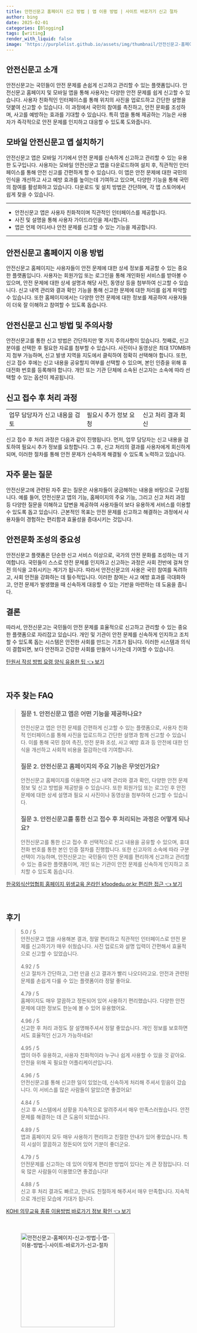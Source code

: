 ```yaml
---
title: 안전신문고 홈페이지 신고 방법 | 앱 이용 방법 | 사이트 바로가기 신고 절차
author: bing
date: 2025-02-01
categories: [Blogging]
tags: [writing]
render_with_liquid: false
image: 'https://purplelist.github.io/assets/img/thumbnail/안전신문고-홈페이지-신고-방법-|-앱-이용-방법-|-사이트-바로가기-신고-절차.webp'
---
```



<h2 id='안전신문고_소개'>안전신문고 소개</h2>

<p>안전신문고는 국민들이 안전 문제를 손쉽게 신고하고 관리할 수 있는 플랫폼입니다. 안전신문고 홈페이지 및 모바일 앱을 통해 사용자는 다양한 안전 문제를 쉽게 신고할 수 있습니다. 사용자 친화적인 인터페이스를 통해 위치의 사진을 업로드하고 간단한 설명을 덧붙여 신고할 수 있습니다. 이 과정에서 국민의 참여를 촉진하고, 안전 문화를 조성하며, 사고를 예방하는 효과를 기대할 수 있습니다. 특히 앱을 통해 제공하는 기능은 사용자가 즉각적으로 안전 문제를 인지하고 대응할 수 있도록 도와줍니다.</p>

<h2 id='모바일_앱_설치하기'>모바일 안전신문고 앱 설치하기</h2>

<p>안전신문고 앱은 모바일 기기에서 안전 문제를 신속하게 신고하고 관리할 수 있는 유용한 도구입니다. 사용자는 모바일 안전신문고 앱을 다운로드하여 설치 후, 직관적인 인터페이스를 통해 안전 신고를 간편하게 할 수 있습니다. 이 앱은 안전 문제에 대한 국민의 인식을 개선하고 사고 예방 효과를 높이는데 기여하고 있으며, 다양한 기능을 통해 국민의 참여를 활성화하고 있습니다. 다운로드 및 설치 방법은 간단하며, 각 앱 스토어에서 쉽게 찾을 수 있습니다.</p>

<hr />

<ul>
    <li>안전신문고 앱은 사용자 친화적이며 직관적인 인터페이스를 제공합니다.</li>
    <li>사진 및 설명을 통해 사용자 가이드라인을 제시합니다.</li>
    <li>앱은 언제 어디서나 안전 문제를 신고할 수 있는 기능을 제공합니다.</li>
</ul>

<hr />

<h2 id='안전신문고_홈페이지_이용하는_방법'>안전신문고 홈페이지 이용 방법</h2>

<p>안전신문고 홈페이지는 사용자들이 안전 문제에 대한 상세 정보를 제공할 수 있는 중요한 플랫폼입니다. 사용자는 회원가입 또는 로그인을 통해 개인화된 서비스를 받아볼 수 있으며, 안전 문제에 대한 상세 설명과 해당 사진, 동영상 등을 첨부하여 신고할 수 있습니다. 신고 내역 관리와 결과 확인 기능을 통해 신고한 문제에 대한 처리를 쉽게 파악할 수 있습니다. 또한 홈페이지에서는 다양한 안전 문제에 대한 정보를 제공하여 사용자들이 더욱 잘 이해하고 참여할 수 있도록 돕습니다.</p>

<h2 id='신고_방법_및_주의사항'>안전신문고 신고 방법 및 주의사항</h2>

<p>안전신문고를 통한 신고 방법은 간단하지만 몇 가지 주의사항이 있습니다. 첫째로, 신고 분야를 선택한 후 필요한 자료를 첨부할 수 있습니다. 사진이나 동영상은 최대 170MB까지 첨부 가능하며, 신고 발생 지역을 지도에서 클릭하여 정확히 선택해야 합니다. 또한, 신고 접수 후에는 신고 내용을 공유할지 여부를 선택할 수 있으며, 본인 인증을 위해 휴대전화 번호를 등록해야 합니다. 개인 또는 기관 단체에 소속된 신고자는 소속에 따라 선택할 수 있는 옵션이 제공됩니다.</p>

<h2 id='신고_접수_후_처리과정'>신고 접수 후 처리 과정</h2>

<table>
    <tr>
        <td>업무 담당자가 신고 내용을 검토</td>
        <td>필요시 추가 정보 요청</td>
        <td>신고 처리 결과 회신</td>
    </tr>
</table>

<p>신고 접수 후 처리 과정은 다음과 같이 진행됩니다. 먼저, 업무 담당자는 신고 내용을 검토하여 필요시 추가 정보를 요청합니다. 그 후, 신고 처리의 결과를 사용자에게 회신하게 되며, 이러한 절차를 통해 안전 문제가 신속하게 해결될 수 있도록 노력하고 있습니다.</p>

<h2 id='자주_묻는_질문'>자주 묻는 질문</h2>

<p>안전신문고에 관련된 자주 묻는 질문은 사용자들이 궁금해하는 내용을 바탕으로 구성됩니다. 예를 들어, 안전신문고 앱의 기능, 홈페이지의 주요 기능, 그리고 신고 처리 과정 등 다양한 질문을 이해하고 답변을 제공하여 사용자들이 보다 유용하게 서비스를 이용할 수 있도록 돕고 있습니다. 근본적인 목표는 안전 문제를 신고하고 해결하는 과정에서 사용자들이 경험하는 편리함과 효율성을 증대시키는 것입니다.</p>

<h2 id='안전문화_조성의_중요성'>안전문화 조성의 중요성</h2>

<p>안전신문고 플랫폼은 단순한 신고 서비스 이상으로, 국가의 안전 문화를 조성하는 데 기여합니다. 국민들이 스스로 안전 문제를 인지하고 신고하는 과정은 사회 전반에 걸쳐 안전 의식을 고취시키는 계기가 됩니다. 따라서 안전신문고의 사용은 국민 참여를 독려하고, 사회 안전을 강화하는 데 필수적입니다. 이러한 참여는 사고 예방 효과를 극대화하고, 안전 문제가 발생했을 때 신속하게 대응할 수 있는 기반을 마련하는 데 도움을 줍니다.</p>

<h2 id='결론'>결론</h2>

<p>따라서, 안전신문고는 국민들이 안전 문제를 효율적으로 신고하고 관리할 수 있는 중요한 플랫폼으로 자리잡고 있습니다. 개인 및 기관이 안전 문제를 신속하게 인지하고 조치할 수 있도록 돕는 시스템은 안전한 사회를 만드는 기초가 됩니다. 이러한 시스템과 의식이 결합되면, 보다 안전하고 건강한 사회를 만들어 나가는데 기여할 수 있습니다.</p>


<p><a class="click-button" title="탄원서 작성 방법 요령 양식 유용한 팁" href="https://purplelist.github.io/posts/%ED%83%84%EC%9B%90%EC%84%9C-%EC%9E%91%EC%84%B1-%EB%B0%A9%EB%B2%95-%EC%9A%94%EB%A0%B9-%EC%96%91%EC%8B%9D-%EC%9C%A0%EC%9A%A9%ED%95%9C-%ED%8C%81/" rel="dofollow">탄원서 작성 방법 요령 양식 유용한 팁 👈 보기</a></p><br>
<h2 id='자주_찾는_FAQ'>자주 찾는 FAQ</h2>
<div itemscope="" itemtype="https://schema.org/FAQPage">
<blockquote>
<div itemscope="" itemprop="mainEntity" itemtype="https://schema.org/Question">
<h3 itemprop="name">질문 1. 안전신문고 앱은 어떤 기능을 제공하나요?</h3>
<div itemscope="" itemprop="acceptedAnswer" itemtype="https://schema.org/Answer">
<span itemprop="text">
<p>안전신문고 앱은 안전 문제를 간편하게 신고할 수 있는 플랫폼으로, 사용자 친화적 인터페이스를 통해 사진을 업로드하고 간단한 설명과 함께 신고할 수 있습니다. 이를 통해 국민 참여 촉진, 안전 문화 조성, 사고 예방 효과 등 안전에 대한 인식을 개선하고 사회적 비용을 절감하는데 기여합니다.</p>
</span>
</div>
</div>
<div itemscope="" itemprop="mainEntity" itemtype="https://schema.org/Question">
<h3 itemprop="name">질문 2. 안전신문고 홈페이지의 주요 기능은 무엇인가요?</h3>
<div itemscope="" itemprop="acceptedAnswer" itemtype="https://schema.org/Answer">
<span itemprop="text">
<p>안전신문고 홈페이지를 이용하면 신고 내역 관리와 결과 확인, 다양한 안전 문제 정보 및 신고 방법을 제공받을 수 있습니다. 또한 회원가입 또는 로그인 후 안전 문제에 대한 상세 설명과 필요 시 사진이나 동영상을 첨부하여 신고할 수 있습니다.</p>
</span>
</div>
</div>
<div itemscope="" itemprop="mainEntity" itemtype="https://schema.org/Question">
<h3 itemprop="name">질문 3. 안전신문고를 통한 신고 접수 후 처리되는 과정은 어떻게 되나요?</h3>
<div itemscope="" itemprop="acceptedAnswer" itemtype="https://schema.org/Answer">
<span itemprop="text">
<p>안전신문고를 통한 신고 접수 후 선택적으로 신고 내용을 공유할 수 있으며, 휴대전화 번호를 통한 본인 인증 절차를 진행합니다. 또한 신고자의 소속에 따라 구분 선택이 가능하며, 안전신문고는 국민들이 안전 문제를 편리하게 신고하고 관리할 수 있는 중요한 플랫폼이며, 개인 또는 기관이 안전 문제를 신속하게 인지하고 조치할 수 있도록 돕습니다.</p>
</span>
</div>
</div>
</blockquote>
</div>
<p><a class="click-button" title="한국외식산업협회 홈페이지 위생교육 온라인 kfoodedu.or.kr 편리한 접근" href="https://purplelist.github.io/posts/%ED%95%9C%EA%B5%AD%EC%99%B8%EC%8B%9D%EC%82%B0%EC%97%85%ED%98%91%ED%9A%8C-%ED%99%88%ED%8E%98%EC%9D%B4%EC%A7%80-%EC%9C%84%EC%83%9D%EA%B5%90%EC%9C%A1-%EC%98%A8%EB%9D%BC%EC%9D%B8-kfoodedu.or.kr-%ED%8E%B8%EB%A6%AC%ED%95%9C-%EC%A0%91%EA%B7%BC/" rel="dofollow">한국외식산업협회 홈페이지 위생교육 온라인 kfoodedu.or.kr 편리한 접근 👈 보기</a></p><br>
<h2 id='후기'>후기</h2>
<div itemscope itemtype="https://schema.org/Product">
  <blockquote>
  <div itemprop="review" itemscope itemtype="https://schema.org/Review">
      <div itemprop="reviewRating" itemscope itemtype="https://schema.org/Rating"> <span itemprop="ratingValue">5.0</span> / <span itemprop="bestRating">5</span> </div>
      <span itemprop="reviewBody">안전신문고 앱을 사용해본 결과, 정말 편리하고 직관적인 인터페이스로 안전 문제를 신고하기가 매우 쉬웠습니다. 사진 업로드와 설명 입력이 간편해서 효율적으로 신고할 수 있었습니다.</span>
  </div>
  <br>
  <div itemprop="review" itemscope itemtype="https://schema.org/Review">
      <div itemprop="reviewRating" itemscope itemtype="https://schema.org/Rating"> <span itemprop="ratingValue">4.92</span> / <span itemprop="bestRating">5</span> </div>
      <span itemprop="reviewBody">신고 절차가 간단하고, 그런 만큼 신고 결과가 빨리 나오더라고요. 안전과 관련된 문제를 손쉽게 다룰 수 있는 플랫폼이라 정말 좋아요.</span>
  </div>
  <br>
  <div itemprop="review" itemscope itemtype="https://schema.org/Review">
      <div itemprop="reviewRating" itemscope itemtype="https://schema.org/Rating"> <span itemprop="ratingValue">4.79</span> / <span itemprop="bestRating">5</span> </div>
      <span itemprop="reviewBody">홈페이지도 매우 깔끔하고 정돈되어 있어 사용하기 편리했습니다. 다양한 안전 문제에 대한 정보도 한눈에 볼 수 있어 유용했어요.</span>
  </div>
  <br>
  <div itemprop="review" itemscope itemtype="https://schema.org/Review">
      <div itemprop="reviewRating" itemscope itemtype="https://schema.org/Rating"> <span itemprop="ratingValue">4.96</span> / <span itemprop="bestRating">5</span> </div>
      <span itemprop="reviewBody">신고한 후 처리 과정도 잘 설명해주셔서 정말 좋았습니다. 개인 정보를 보호하면서도 효율적인 신고가 가능하네요!</span>
  </div>
  <br>
  <div itemprop="review" itemscope itemtype="https://schema.org/Review">
      <div itemprop="reviewRating" itemscope itemtype="https://schema.org/Rating"> <span itemprop="ratingValue">4.95</span> / <span itemprop="bestRating">5</span> </div>
      <span itemprop="reviewBody">앱이 아주 유용하고, 사용자 친화적이라 누구나 쉽게 사용할 수 있을 것 같아요. 안전을 위해 꼭 필요한 어플리케이션입니다.</span>
  </div>
  <br>
  <div itemprop="review" itemscope itemtype="https://schema.org/Review">
      <div itemprop="reviewRating" itemscope itemtype="https://schema.org/Rating"> <span itemprop="ratingValue">4.96</span> / <span itemprop="bestRating">5</span> </div>
      <span itemprop="reviewBody">안전신문고를 통해 신고한 일이 있었는데, 신속하게 처리해 주셔서 믿음이 갔습니다. 이 서비스를 많은 사람들이 알았으면 좋겠어요!</span>
  </div>
  <br>
  <div itemprop="review" itemscope itemtype="https://schema.org/Review">
      <div itemprop="reviewRating" itemscope itemtype="https://schema.org/Rating"> <span itemprop="ratingValue">4.84</span> / <span itemprop="bestRating">5</span> </div>
      <span itemprop="reviewBody">신고 후 시스템에서 상황을 지속적으로 알려주셔서 매우 만족스러웠습니다. 안전 문제를 해결하는 데 큰 도움이 되었습니다.</span>
  </div>
  <br>
  <div itemprop="review" itemscope itemtype="https://schema.org/Review">
      <div itemprop="reviewRating" itemscope itemtype="https://schema.org/Rating"> <span itemprop="ratingValue">4.89</span> / <span itemprop="bestRating">5</span> </div>
      <span itemprop="reviewBody">앱과 홈페이지 모두 매우 사용하기 편리하고 친절한 안내가 있어 좋았습니다. 특히 시설이 깔끔하고 정돈되어 있어 기분이 좋더군요.</span>
  </div>
  <br>
  <div itemprop="review" itemscope itemtype="https://schema.org/Review">
      <div itemprop="reviewRating" itemscope itemtype="https://schema.org/Rating"> <span itemprop="ratingValue">4.79</span> / <span itemprop="bestRating">5</span> </div>
      <span itemprop="reviewBody">안전문제를 신고하는 데 있어 이렇게 편리한 방법이 있다는 게 큰 장점입니다. 더욱 많은 사람들이 이용했으면 좋겠습니다!</span>
  </div>
  <br>
  <div itemprop="review" itemscope itemtype="https://schema.org/Review">
      <div itemprop="reviewRating" itemscope itemtype="https://schema.org/Rating"> <span itemprop="ratingValue">4.88</span> / <span itemprop="bestRating">5</span> </div>
      <span itemprop="reviewBody">신고 후 처리 결과도 빠르고, 안내도 친절하게 해주셔서 매우 만족합니다. 지속적으로 개선된 모습에 기대가 됩니다.</span>
  </div>
  </blockquote>
</div>
<p><a class="click-button" title="KOHI 의무교육 종류 이용방법 바로가기 정보 확인" href="https://purplelist.github.io/posts/KOHI-%EC%9D%98%EB%AC%B4%EA%B5%90%EC%9C%A1-%EC%A2%85%EB%A5%98-%EC%9D%B4%EC%9A%A9%EB%B0%A9%EB%B2%95-%EB%B0%94%EB%A1%9C%EA%B0%80%EA%B8%B0-%EC%A0%95%EB%B3%B4-%ED%99%95%EC%9D%B8/" rel="dofollow">KOHI 의무교육 종류 이용방법 바로가기 정보 확인 👈 보기</a></p><br>
<figure class="image"><img src="https://purplelist.github.io/assets/img/thumbnail/안전신문고-홈페이지-신고-방법-|-앱-이용-방법-|-사이트-바로가기-신고-절차.webp" alt="안전신문고-홈페이지-신고-방법-|-앱-이용-방법-|-사이트-바로가기-신고-절차" width="256" height="256"></figure>